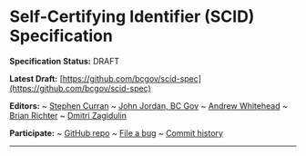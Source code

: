 Self-Certifying Identifier (SCID) Specification
==================

**Specification Status:** DRAFT

**Latest Draft:**
  [https://github.com/bcgov/scid-spec](https://github.com/bcgov/scid-spec)

**Editors:**
~ [Stephen Curran](https://github.com/swcurran)
~ [John Jordan, BC Gov](https://github.com/jljordan42)
~ [Andrew Whitehead](https://github.com/andrewwhitehead)
~ [Brian Richter](https://github.com/brianorwhatever)
~ [Dmitri Zagidulin](https://github.com/dmitrizagidulin)

**Participate:**
~ [GitHub repo](https://github.com/bcgov/scid-spec)
~ [File a bug](https://github.com/bcgov/scid-spec/issues)
~ [Commit history](https://github.com/bcgov/scid-spec/commits/main)

------------------------------------
